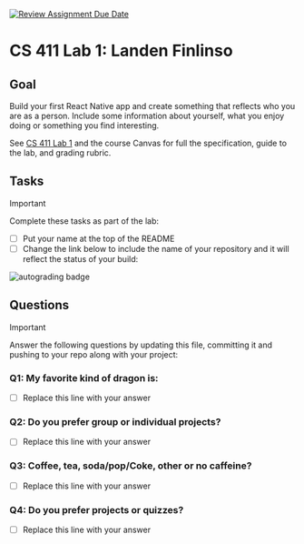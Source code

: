 [![Review Assignment Due Date](https://classroom.github.com/assets/deadline-readme-button-24ddc0f5d75046c5622901739e7c5dd533143b0c8e959d652212380cedb1ea36.svg)](https://classroom.github.com/a/eLqpcECp)
# CS 411 Lab 1: **Landen Finlinso**

## Goal

Build your first React Native app and create something that reflects who you are
as a person. Include some information about yourself, what you enjoy doing or
something you find interesting.

See [CS 411 Lab 1](https://bsu-cs-jb.github.io/cs-411-docs/lab-01/) and the course
Canvas for full the specification, guide to the lab, and grading rubric.

## Tasks

> [!IMPORTANT]
> Complete these tasks as part of the lab:

- [ ] Put your name at the top of the README
- [ ] Change the link below to include the name of your repository and it will
  reflect the status of your build:

![autograding badge](https://github.com/bsu-cs-jb/<YOUR-REPO-NAME-HERE>/actions/workflows/classroom.yml/badge.svg)

## Questions

> [!IMPORTANT]
> Answer the following questions by updating this file, committing it and
> pushing to your repo along with your project:


### Q1: My favorite kind of dragon is:

- [ ] Replace this line with your answer

### Q2: Do you prefer group or individual projects?

- [ ] Replace this line with your answer

### Q3: Coffee, tea, soda/pop/Coke, other or no caffeine?

- [ ] Replace this line with your answer

### Q4: Do you prefer projects or quizzes?

- [ ] Replace this line with your answer


